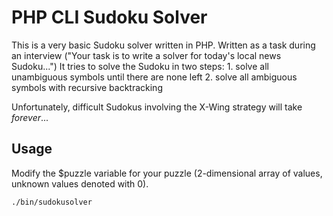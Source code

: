 PHP CLI Sudoku Solver
=====================

This is a very basic Sudoku solver written in PHP. Written as a task during an interview ("Your task is to write a solver for today's local news Sudoku...")
It tries to solve the Sudoku in two steps: 
    1. solve all unambiguous symbols until there are none left
    2. solve all ambiguous symbols with recursive backtracking

Unfortunately, difficult Sudokus involving the X-Wing strategy will take *forever*...

Usage
-----

Modify the $puzzle variable for your puzzle (2-dimensional array of values, unknown values denoted with 0).

```bash
./bin/sudokusolver
```
